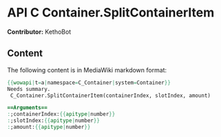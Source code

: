 # API C Container.SplitContainerItem

**Contributor:** KethoBot

## Content

The following content is in MediaWiki markdown format:

```mediawiki
{{wowapi|t=a|namespace=C_Container|system=Container}}
Needs summary.
 C_Container.SplitContainerItem(containerIndex, slotIndex, amount)

==Arguments==
:;containerIndex:{{apitype|number}}
:;slotIndex:{{apitype|number}}
:;amount:{{apitype|number}}
```